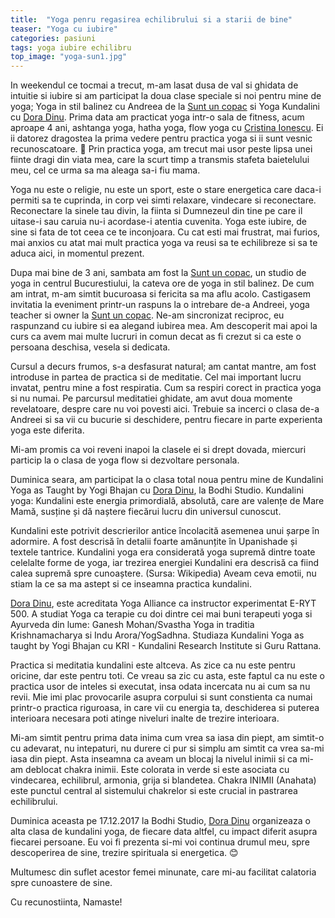 ```yaml
---
title:  "Yoga penru regasirea echilibrului si a starii de bine"
teaser: "Yoga cu iubire"
categories: pasiuni
tags: yoga iubire echilibru
top_image: "yoga-sun1.jpg"
---
```

In weekendul ce tocmai a trecut, m-am lasat dusa de val si ghidata de intuitie si iubire si am participat la doua clase speciale si noi pentru mine de yoga; Yoga in stil balinez cu Andreea de la [Sunt un copac](https://suntuncopac.com/despre-copac) si Yoga Kundalini cu [Dora Dinu](https://www.facebook.com/MinodoraDinu).
Prima data am practicat yoga intr-o sala de fitness, acum aproape 4 ani, ashtanga yoga, hatha yoga, flow yoga cu [Cristina Ionescu](https://www.facebook.com/cristayoga). Ei ii datorez dragostea la prima vedere pentru practica yoga si ii sunt vesnic recunoscatoare. 🙂 Prin practica yoga, am trecut mai usor peste lipsa unei fiinte dragi din viata mea, care la scurt timp a transmis stafeta baietelului meu, cel ce urma sa ma aleaga sa-i fiu mama.

Yoga nu este o religie, nu este un sport, este o stare energetica care daca-i permiti sa te cuprinda, in corp vei simti relaxare, vindecare si reconectare. Reconectare la sinele tau divin, la fiinta si Dumnezeul din tine pe care il uitase-i sau caruia nu-i acordase-i atentia cuvenita. Yoga este iubire, de sine si fata de tot ceea ce te inconjoara.
Cu cat esti mai frustrat, mai furios, mai anxios cu atat mai mult practica yoga va reusi sa te echilibreze si sa te aduca aici, in momentul prezent.

Dupa mai bine de 3 ani, sambata am fost la [Sunt un copac](https://www.facebook.com/suntuncopac), un studio de yoga in centrul Bucurestiului, la cateva ore de yoga in stil balinez. De cum am intrat, m-am simtit bucuroasa si fericita sa ma aflu acolo. Castigasem invitatia la eveniment printr-un raspuns la o intrebare de-a Andreei, yoga teacher si owner la [Sunt un copac](https://www.facebook.com/suntuncopac). Ne-am sincronizat reciproc, eu raspunzand cu iubire si ea alegand iubirea mea. Am descoperit mai apoi la curs ca avem mai multe lucruri in comun decat as fi crezut si ca este o persoana deschisa, vesela si dedicata.

Cursul a decurs frumos, s-a desfasurat natural; am cantat mantre, am fost introduse in partea de practica si de meditatie. Cel mai important lucru invatat, pentru mine a fost respiratia. Cum sa respiri corect in practica yoga si nu numai.
Pe parcursul meditatiei ghidate, am avut doua momente revelatoare, despre care nu voi povesti aici. Trebuie sa incerci o clasa de-a Andreei si sa vii cu bucurie si deschidere, pentru fiecare in parte experienta yoga este diferita.

Mi-am promis ca voi reveni inapoi la clasele ei si drept dovada, miercuri particip la o clasa de yoga flow si dezvoltare personala.

Duminica seara, am participat la o clasa total noua pentru mine de Kundalini Yoga as Taught by Yogi Bhajan cu [Dora Dinu](https://www.facebook.com/MinodoraDinu), la Bodhi Studio.
Kundalini yoga: Kundalini este energia primordială, absolută, care are valențe de Mare Mamă, susține și dă naștere fiecărui lucru din universul cunoscut.

Kundalini este potrivit descrierilor antice încolacită asemenea unui șarpe în adormire. A fost descrisă în detalii foarte amănunțite în Upanishade și textele tantrice. Kundalini yoga era considerată yoga supremă dintre toate celelalte forme de yoga, iar trezirea energiei Kundalini era descrisă ca fiind calea supremă spre cunoaștere. (Sursa: Wikipedia)
Aveam ceva emotii, nu stiam la ce sa ma astept si ce inseamna practica kundalini.

[Dora Dinu](https://www.facebook.com/MinodoraDinu), este acreditata Yoga Alliance ca instructor experimentat E-RYT 500. A studiat Yoga ca terapie cu doi dintre cei mai buni terapeuti yoga si Ayurveda din lume: Ganesh Mohan/Svastha Yoga in traditia Krishnamacharya si Indu Arora/YogSadhna. Studiaza Kundalini Yoga as taught by Yogi Bhajan cu KRI - Kundalini Research Institute si Guru Rattana.

Practica si meditatia kundalini este altceva. As zice ca nu este pentru oricine, dar este pentru toti. Ce vreau sa zic cu asta, este faptul ca nu este o practica usor de inteles si executat, insa odata incercata nu ai cum sa nu revii. Mie imi plac provocarile asupra corpului si sunt constienta ca numai printr-o practica riguroasa, in care vii cu energia ta, deschiderea si puterea interioara necesara poti atinge niveluri inalte de trezire interioara.

Mi-am simtit pentru prima data inima cum vrea sa iasa din piept, am simtit-o cu adevarat, nu intepaturi, nu durere ci pur si simplu am simtit ca vrea sa-mi iasa din piept. Asta inseamna ca aveam un blocaj la nivelul inimii si ca mi-am deblocat chakra inimii. Este colorata in verde si este asociata cu vindecarea, echilibrul, armonia, grija si blandetea. Chakra INIMII (Anahata) este punctul central al sistemului chakrelor si este crucial in pastrarea echilibrului.

Duminica aceasta pe 17.12.2017 la Bodhi Studio, [Dora Dinu](https://www.facebook.com/MinodoraDinu) organizeaza o alta clasa de kundalini yoga, de fiecare data altfel, cu impact diferit asupra fiecarei persoane. Eu voi fi prezenta si-mi voi continua drumul meu, spre descoperirea de sine, trezire spirituala si energetica. 😊

Multumesc din suflet acestor femei minunate, care mi-au facilitat calatoria spre cunoastere de sine.

Cu recunostiinta, Namaste!

